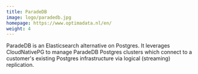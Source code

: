 ```yaml
---
title: ParadeDB
image: logo/paradedb.jpg
homepage: https://www.optimadata.nl/en/
weight: 4
---
```


ParadeDB is an Elasticsearch alternative on Postgres. It leverages CloudNativePG to manage ParadeDB Postgres clusters which connect to a customer's existing Postgres infrastructure via logical (streaming) replication.